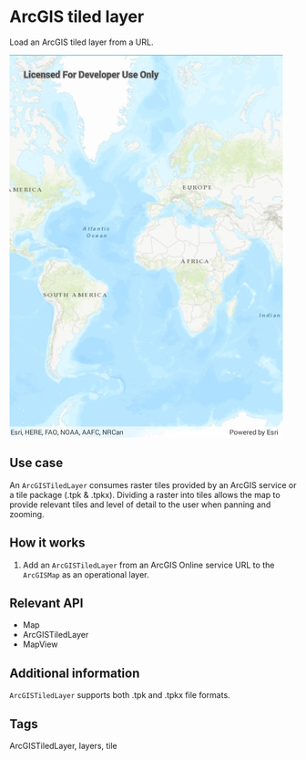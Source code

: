 # ArcGIS tiled layer

Load an ArcGIS tiled layer from a URL.

![screenshot](ArcgisTiledlayerUrl.jpg)

## Use case

An `ArcGISTiledLayer` consumes raster tiles provided by an ArcGIS service or a tile package (.tpk & .tpkx). Dividing a raster into tiles allows the map to provide relevant tiles and level of detail to the user when panning and zooming.

## How it works

1. Add an `ArcGISTiledLayer` from an ArcGIS Online service URL to the `ArcGISMap` as an operational layer.

## Relevant API

* Map
* ArcGISTiledLayer
* MapView

## Additional information

`ArcGISTiledLayer` supports both .tpk and .tpkx file formats.  

## Tags

ArcGISTiledLayer, layers, tile
